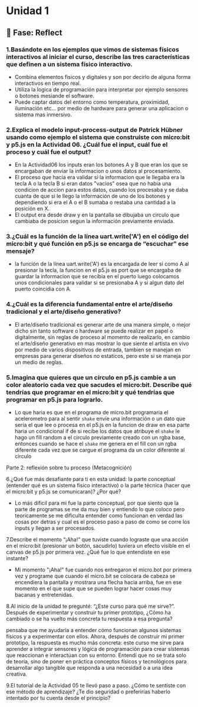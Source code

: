 # Unidad 1

## 🤔 Fase: Reflect

### 1.Basándote en los ejemplos que vimos de sistemas físicos interactivos al iniciar el curso, describe las tres características que definen a un sistema físico interactivo.
- Combina elementos fisicos y digitales y son por decirlo de alguna forma interactivos en tiempo real.
- Utiliza la logica de programación para interpretar por ejemplo sensores o botones mesiande el software.
- Puede captar datos del entorno como temperatura, proximidad, iluminación etc... por medio de hardware para generar una aplicacion o sistema mas inmersivo. 

### 2.Explica el modelo input-process-output de Patrick Hübner usando como ejemplo el sistema que construiste con micro:bit y p5.js en la Actividad 06. ¿Cuál fue el input, cuál fue el proceso y cuál fue el output?

- En la Actividad06 los inputs eran los botones A y B que eran los que se encargaban de enviar la informacion o unos datos al procesamiento.
- El proceso que hacia era validar si la informacion que le llegaba era la tecla A o la tecla B si eran datos "vacios" osea que no habia una condicion de accion para estos datos, cuando los procesaba y se daba cuanta de que si le llego la información de uno de los botones y dependiendo si era el A o el B sumaba o restaba una cantidad a la posición en X.
- El output era desde draw y en la pantalla se dibujaba un circulo que cambiaba de posicion segun la información previamente enviada.


### 3.¿Cuál es la función de la línea uart.write('A') en el código del micro:bit y qué función en p5.js se encarga de “escuchar” ese mensaje?

- la función de la línea uart.write('A') es la encargada de leer si como A al presionar la tecla, la funcion en el p5.js es port que se encargaba de guardar la informacion que se recibia en el puerto luego colocamos unos condicionales para validar si se presionaba A y si algun dato del puerto coincidia con A.

### 4.¿Cuál es la diferencia fundamental entre el arte/diseño tradicional y el arte/diseño generativo?

- El arte/diseño tradicional es generar arte de una manera simple, o mejor dicho sin tanto software o hardware se puede realizar en papel o digitalmente, sin reglas de proceso al momento de realizarlo, en cambio el arte/diseño generativo en mas mostrar lo que siente el artista en vivo por medio de varios dispositivos de entrada, tambien se manejan en empresas para generar diseños no estaticos, pero este si se maneja por un medio de reglas.

### 5.Imagina que quieres que un círculo en p5.js cambie a un color aleatorio cada vez que sacudes el micro:bit. Describe qué tendrías que programar en el micro:bit y qué tendrías que programar en p5.js para lograrlo.
- Lo que haria es que en el programa de micro.bit programaria el acelerometro para al sentir `shake` envie una información o un dato que seria el que lee o procesa en el p5.js en la funcion de draw en esa parte haria un condicional if de si recibe los datos que atribuye el `shake` le hago un fill random a el circulo previamente creado con un rgba base, entonces cuando se hace el `shake`  me genera en el fill con un rgba diferente cada vez que se cargue el programa da un color diferente al circulo  

Parte 2: reflexión sobre tu proceso (Metacognición)

6.¿Qué fue más desafiante para ti en esta unidad: la parte conceptual (entender qué es un sistema físico interactivo) o la parte técnica (hacer que el micro:bit y p5.js se comunicaran)? ¿Por qué?

- Lo más dificil para mi fue la parte conceptual, por que siento que la parte de programas se me da muy bien y entiendo lo que coloco pero teoricamente se me dificulta entender como funcionan en verdad las cosas por detras y cual es el proceso paso a paso de como se corre los inputs y llegan a ser procesados.

7.Describe el momento “¡Aha!” que tuviste cuando lograste que una acción en el micro:bit (presionar un botón, sacudirlo) tuviera un efecto visible en el canvas de p5.js por primera vez. ¿Qué fue lo que entendiste en ese instante?

- Mi momento "¡Aha!" fue cuando nos entregaron el micro.bot por primera vez y programe que cuando el micro.bit se colocara de cabeza se encendiera la pantalla y mostrara una flecha hacia arriba, fue en ese momento en el que supe que se pueden lograr hacer cosas muy bacanas y entretenidas.

8.Al inicio de la unidad te pregunté: “¿Este curso para qué me sirve?”. Después de experimentar y construir tu primer prototipo, ¿Cómo ha cambiado o se ha vuelto más concreta tu respuesta a esa pregunta?

pensaba que me ayudaría a entender cómo funcionan algunos sistemas físicos y a experimentar con ellos.
Ahora, después de construir mi primer prototipo, la respuesta es mucho más concreta: este curso me sirve para aprender a integrar sensores y lógica de programación para crear sistemas que reaccionan e interactúan con su entorno.
Entendí que no se trata solo de teoría, sino de poner en práctica conceptos físicos y tecnológicos para desarrollar algo tangible que responda a una necesidad o a una idea creativa.

9.El tutorial de la Actividad 05 te llevó paso a paso. ¿Cómo te sentiste con ese método de aprendizaje? ¿Te dio seguridad o preferirías haberlo intentado por tu cuenta desde el principio?

